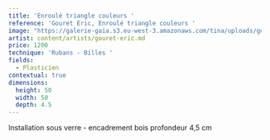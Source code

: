 ```yaml
---
title: 'Enroulé triangle couleurs '
reference: 'Gouret Eric, Enroulé triangle couleurs '
image: "https://galerie-gaia.s3.eu-west-3.amazonaws.com/tina/uploads/gouret eric/galerie-gaia-gouret-eric-EnrouleÌ\x81 2020 Entre Multi.jpg"
artist: content/artists/gouret-eric.md
price: 1200
technique: 'Rubans - Billes '
fields:
  - Plasticien
contextual: true
dimensions:
  height: 50
  width: 50
  depth: 4.5
---
```


Installation sous verre - encadrement bois profondeur 4,5 cm
